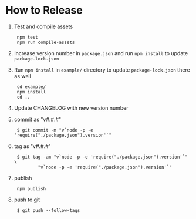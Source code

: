 # How to Release

1. Test and compile assets

        npm test
        npm run compile-assets

2. Increase version number in `package.json` and run `npm install` to update
   `package-lock.json`

3. Run `npm install` in `example/` directory to update `package-lock.json` there
   as well

        cd example/
        npm install
        cd ..

4. Update CHANGELOG with new version number

5. commit as "v#.#.#"

        $ git commit -m "v`node -p -e 'require("./package.json").version'`"

6. tag as "v#.#.#"

        $ git tag -am "v`node -p -e 'require("./package.json").version'`" \
                "v`node -p -e 'require("./package.json").version'`"

7. publish

        npm publish

8. push to git

        $ git push --follow-tags
